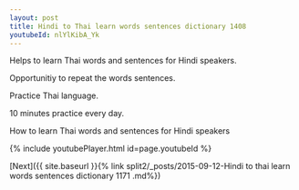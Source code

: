 ```yaml
---
layout: post
title: Hindi to Thai learn words sentences dictionary 1408 
youtubeId: nlYlKibA_Yk
---
```

 
 
Helps to learn Thai words and sentences for Hindi speakers.

Opportunitiy to repeat the words sentences. 

Practice Thai language. 
 
10 minutes practice every day. 
 
How to learn Thai words and sentences for Hindi speakers 
 
{% include youtubePlayer.html id=page.youtubeId %}
 
 
[Next]({{ site.baseurl }}{% link  split2/_posts/2015-09-12-Hindi to thai learn words sentences dictionary 1171 .md%})
 
